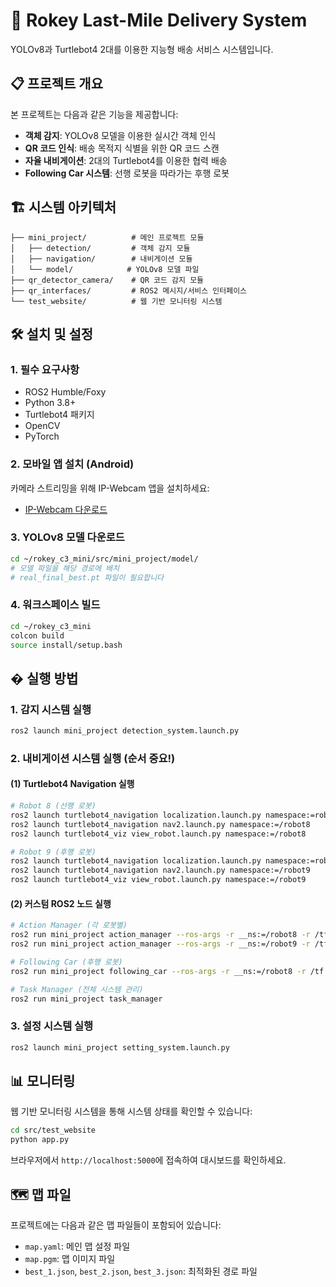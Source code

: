 # 🚀 Rokey Last-Mile Delivery System

YOLOv8과 Turtlebot4 2대를 이용한 지능형 배송 서비스 시스템입니다.

## 📋 프로젝트 개요

본 프로젝트는 다음과 같은 기능을 제공합니다:

- **객체 감지**: YOLOv8 모델을 이용한 실시간 객체 인식
- **QR 코드 인식**: 배송 목적지 식별을 위한 QR 코드 스캔
- **자율 내비게이션**: 2대의 Turtlebot4를 이용한 협력 배송
- **Following Car 시스템**: 선행 로봇을 따라가는 후행 로봇

## 🏗️ 시스템 아키텍처

```
├── mini_project/          # 메인 프로젝트 모듈
│   ├── detection/         # 객체 감지 모듈
│   ├── navigation/        # 내비게이션 모듈
│   └── model/            # YOLOv8 모델 파일
├── qr_detector_camera/    # QR 코드 감지 모듈
├── qr_interfaces/         # ROS2 메시지/서비스 인터페이스
└── test_website/          # 웹 기반 모니터링 시스템
```

## 🛠️ 설치 및 설정

### 1. 필수 요구사항

- ROS2 Humble/Foxy
- Python 3.8+
- Turtlebot4 패키지
- OpenCV
- PyTorch

### 2. 모바일 앱 설치 (Android)

카메라 스트리밍을 위해 IP-Webcam 앱을 설치하세요:

- [IP-Webcam 다운로드](https://play.google.com/store/apps/details?id=com.pas.webcam&hl=ko&pli=1)

### 3. YOLOv8 모델 다운로드

```bash
cd ~/rokey_c3_mini/src/mini_project/model/
# 모델 파일을 해당 경로에 배치
# real_final_best.pt 파일이 필요합니다
```

### 4. 워크스페이스 빌드

```bash
cd ~/rokey_c3_mini
colcon build
source install/setup.bash
```

## � 실행 방법

### 1. 감지 시스템 실행

```bash
ros2 launch mini_project detection_system.launch.py
```

### 2. 내비게이션 시스템 실행 (순서 중요!)

#### (1) Turtlebot4 Navigation 실행

```bash
# Robot 8 (선행 로봇)
ros2 launch turtlebot4_navigation localization.launch.py namespace:=robot8 map:=$HOME/rokey_c3_mini/src/mini_project/map/map.yaml
ros2 launch turtlebot4_navigation nav2.launch.py namespace:=/robot8
ros2 launch turtlebot4_viz view_robot.launch.py namespace:=/robot8

# Robot 9 (후행 로봇)
ros2 launch turtlebot4_navigation localization.launch.py namespace:=robot9 map:=$HOME/rokey_c3_mini/src/mini_project/map/map.yaml
ros2 launch turtlebot4_navigation nav2.launch.py namespace:=/robot9
ros2 launch turtlebot4_viz view_robot.launch.py namespace:=/robot9
```

#### (2) 커스텀 ROS2 노드 실행

```bash
# Action Manager (각 로봇별)
ros2 run mini_project action_manager --ros-args -r __ns:=/robot8 -r /tf:=/robot8/tf -r /tf_static:=/robot8/tf_static
ros2 run mini_project action_manager --ros-args -r __ns:=/robot9 -r /tf:=/robot9/tf -r /tf_static:=/robot9/tf_static

# Following Car (후행 로봇)
ros2 run mini_project following_car --ros-args -r __ns:=/robot8 -r /tf:=/robot8/tf -r /tf_static:=/robot8/tf_static

# Task Manager (전체 시스템 관리)
ros2 run mini_project task_manager
```

### 3. 설정 시스템 실행

```bash
ros2 launch mini_project setting_system.launch.py
```

## 📊 모니터링

웹 기반 모니터링 시스템을 통해 시스템 상태를 확인할 수 있습니다:

```bash
cd src/test_website
python app.py
```

브라우저에서 `http://localhost:5000`에 접속하여 대시보드를 확인하세요.

## 🗺️ 맵 파일

프로젝트에는 다음과 같은 맵 파일들이 포함되어 있습니다:

- `map.yaml`: 메인 맵 설정 파일
- `map.pgm`: 맵 이미지 파일
- `best_1.json`, `best_2.json`, `best_3.json`: 최적화된 경로 파일
